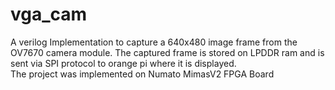 # vga_cam


A verilog Implementation to capture a 640x480 image frame from the OV7670 camera module.  The captured frame is stored on LPDDR ram and is sent via SPI protocol to orange pi where it is displayed.  
The project was implemented on Numato MimasV2 FPGA Board
